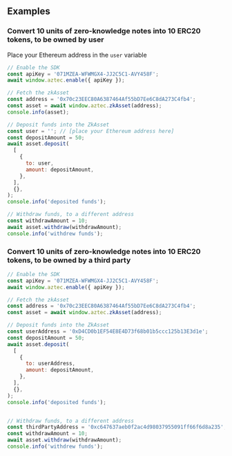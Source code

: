 ## Examples
### Convert 10 units of zero-knowledge notes into 10 ERC20 tokens, to be owned by user
Place your Ethereum address in the `user` variable
```js
// Enable the SDK
const apiKey = '071MZEA-WFWMGX4-JJ2C5C1-AVY458F';
await window.aztec.enable({ apiKey });

// Fetch the zkAsset
const address = '0x70c23EEC80A6387464Af55bD7Ee6C8dA273C4fb4';
const asset = await window.aztec.zkAsset(address);
console.info(asset);

// Deposit funds into the ZkAsset
const user = ''; // [place your Ethereum address here]
const depositAmount = 50;
await asset.deposit(
  [
    {
      to: user,
      amount: depositAmount,
    },
  ],
  {},
);
console.info('deposited funds');

// Withdraw funds, to a different address
const withdrawAmount = 10;
await asset.withdraw(withdrawAmount);
console.info('withdrew funds');
```

### Convert 10 units of zero-knowledge notes into 10 ERC20 tokens, to be owned by a third party
```js
// Enable the SDK
const apiKey = '071MZEA-WFWMGX4-JJ2C5C1-AVY458F';
await window.aztec.enable({ apiKey });

// Fetch the zkAsset
const address = '0x70c23EEC80A6387464Af55bD7Ee6C8dA273C4fb4';
const asset = await window.aztec.zkAsset(address);

// Deposit funds into the ZkAsset
const userAddress = '0xD4CD0b1EF54E8E4D73f68b01b5ccc125b13E3d1e';
const depositAmount = 50;
await asset.deposit(
  [
    {
      to: userAddress,
      amount: depositAmount,
    },
  ],
  {},
);
console.info('deposited funds');


// Withdraw funds, to a different address
const thirdPartyAddress = '0xc647637aeb0f2ac4d98037955091ff66f6d8a235';
const withdrawAmount = 10;
await asset.withdraw(withdrawAmount);
console.info('withdrew funds');

```
